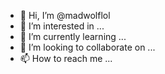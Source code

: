 - 👋 Hi, I’m @madwolflol
- 👀 I’m interested in ...
- 🌱 I’m currently learning ...
- 💞️ I’m looking to collaborate on ...
- 📫 How to reach me ...

<!---
madwolflol/madwolflol is a ✨ special ✨ repository because its `README.md` (this file) appears on your GitHub profile.
You can click the Preview link to take a look at your changes.
--->
